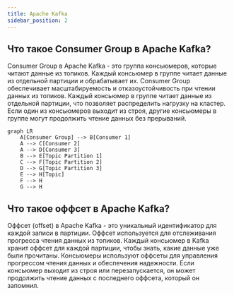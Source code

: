 ```yaml
---
title: Apache Kafka
sidebar_position: 2
---
```


## Что такое Consumer Group в Apache Kafka?

Consumer Group в Apache Kafka - это группа консьюмеров, которые читают данные из топиков. Каждый консьюмер в группе читает данные из отдельной партиции и обрабатывает их. Consumer Group обеспечивает масштабируемость и отказоустойчивость при чтении данных из топиков. Каждый консьюмер в группе читает данные из отдельной партиции, что позволяет распределить нагрузку на кластер. Если один из консьюмеров выходит из строя, другие консьюмеры в группе могут продолжить чтение данных без прерываний.

```mermaid
graph LR
    A[Consumer Group] --> B[Consumer 1]
    A --> C[Consumer 2]
    A --> D[Consumer 3]
    B --> E[Topic Partition 1]
    C --> F[Topic Partition 2]
    D --> G[Topic Partition 3]
    E --> H[Topic]
    F --> H
    G --> H
```

## Что такое оффсет в Apache Kafka?

Оффсет (offset) в Apache Kafka - это уникальный идентификатор для каждой записи в партиции. Оффсет используется для отслеживания прогресса чтения данных из топиков. Каждый консьюмер в Kafka хранит оффсет для каждой партиции, чтобы знать, какие данные уже были прочитаны. Консьюмеры используют оффсеты для управления прогрессом чтения данных и обеспечения надежности. Если консьюмер выходит из строя или перезапускается, он может продолжить чтение данных с последнего оффсета, который он запомнил.
